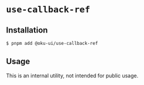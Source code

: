 # `use-callback-ref`

## Installation

```sh
$ pnpm add @oku-ui/use-callback-ref
```

## Usage

This is an internal utility, not intended for public usage.
